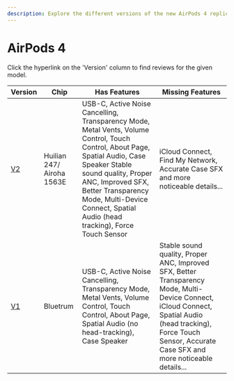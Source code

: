 ```yaml
---
description: Explore the different versions of the new AirPods 4 replicas, including their chip, features, and missing features. Click on the version hyperlinks to find reviews for each model.
---
```


# AirPods 4

Click the hyperlink on the 'Version' column to find reviews for the given model.

| Version                                                                  | Chip        | Has Features | Missing Features |
|--------------------------------------------------------------------------|-------------|--------------|------------------|
| [V2](https://www.reddit.com/r/AirReps/search?q=AirPods4V2&restrict_sr=1) |  Huilian 247/ Airoha 1563E   | USB-C, Active Noise Cancelling, Transparency Mode, Metal Vents, Volume Control, Touch Control, About Page, Spatial Audio, Case Speaker Stable sound quality, Proper ANC, Improved SFX, Better Transparency Mode, Multi-Device Connect, Spatial Audio (head tracking), Force Touch Sensor | iCloud Connect, Find My Network, Accurate Case SFX and more noticeable details... |
| [V1](https://www.reddit.com/r/AirReps/search?q=AirPods4V1&restrict_sr=1) |  Bluetrum   | USB-C, Active Noise Cancelling, Transparency Mode, Metal Vents, Volume Control, Touch Control, About Page, Spatial Audio (no head-tracking), Case Speaker| Stable sound quality, Proper ANC, Improved SFX, Better Transparency Mode, Multi-Device Connect, iCloud Connect, Spatial Audio (head tracking), Force Touch Sensor, Accurate Case SFX and more noticeable details... |
